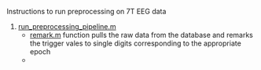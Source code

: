 Instructions to run preprocessing on 7T EEG data

1. [run_preprocessing_pipeline.m](https://github.com/LabNeuroCogDevel/7T_EEG/blob/main/Functions/preprocessing/run_preprocessing_pipeline.m)
   - [remark.m](https://github.com/LabNeuroCogDevel/7T_EEG/blob/main/Functions/preprocessing/remark.m) function pulls the raw data from the database and remarks the trigger vales to single digits corresponding to the appropriate epoch
   - 
